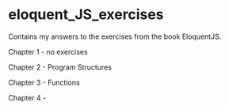 # eloquent_JS_exercises
Contains my answers to the exercises from the book EloquentJS.

Chapter 1 -  no exercises

Chapter 2 -  Program Structures

Chapter 3 -  Functions

Chapter 4 - 